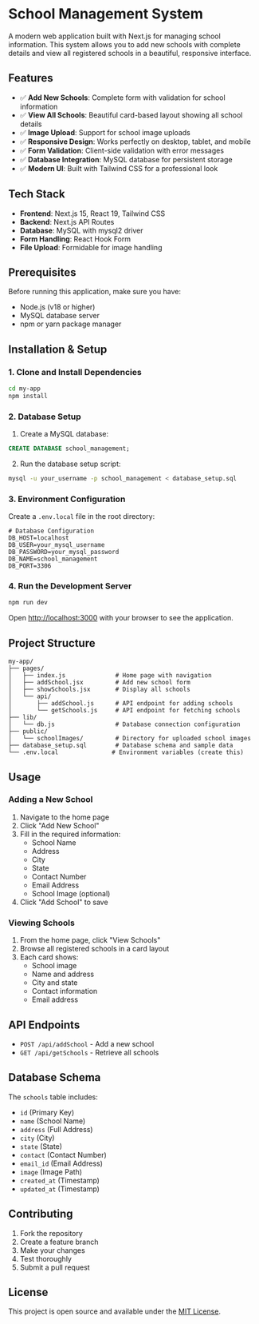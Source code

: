 # School Management System

A modern web application built with Next.js for managing school information. This system allows you to add new schools with complete details and view all registered schools in a beautiful, responsive interface.

## Features

- ✅ **Add New Schools**: Complete form with validation for school information
- ✅ **View All Schools**: Beautiful card-based layout showing all school details
- ✅ **Image Upload**: Support for school image uploads
- ✅ **Responsive Design**: Works perfectly on desktop, tablet, and mobile
- ✅ **Form Validation**: Client-side validation with error messages
- ✅ **Database Integration**: MySQL database for persistent storage
- ✅ **Modern UI**: Built with Tailwind CSS for a professional look

## Tech Stack

- **Frontend**: Next.js 15, React 19, Tailwind CSS
- **Backend**: Next.js API Routes
- **Database**: MySQL with mysql2 driver
- **Form Handling**: React Hook Form
- **File Upload**: Formidable for image handling

## Prerequisites

Before running this application, make sure you have:

- Node.js (v18 or higher)
- MySQL database server
- npm or yarn package manager

## Installation & Setup

### 1. Clone and Install Dependencies

```bash
cd my-app
npm install
```

### 2. Database Setup

1. Create a MySQL database:
```sql
CREATE DATABASE school_management;
```

2. Run the database setup script:
```bash
mysql -u your_username -p school_management < database_setup.sql
```

### 3. Environment Configuration

Create a `.env.local` file in the root directory:

```env
# Database Configuration
DB_HOST=localhost
DB_USER=your_mysql_username
DB_PASSWORD=your_mysql_password
DB_NAME=school_management
DB_PORT=3306
```

### 4. Run the Development Server

```bash
npm run dev
```

Open [http://localhost:3000](http://localhost:3000) with your browser to see the application.

## Project Structure

```
my-app/
├── pages/
│   ├── index.js              # Home page with navigation
│   ├── addSchool.jsx         # Add new school form
│   ├── showSchools.jsx       # Display all schools
│   └── api/
│       ├── addSchool.js      # API endpoint for adding schools
│       └── getSchools.js     # API endpoint for fetching schools
├── lib/
│   └── db.js                 # Database connection configuration
├── public/
│   └── schoolImages/         # Directory for uploaded school images
├── database_setup.sql        # Database schema and sample data
└── .env.local               # Environment variables (create this)
```

## Usage

### Adding a New School

1. Navigate to the home page
2. Click "Add New School"
3. Fill in the required information:
   - School Name
   - Address
   - City
   - State
   - Contact Number
   - Email Address
   - School Image (optional)
4. Click "Add School" to save

### Viewing Schools

1. From the home page, click "View Schools"
2. Browse all registered schools in a card layout
3. Each card shows:
   - School image
   - Name and address
   - City and state
   - Contact information
   - Email address

## API Endpoints

- `POST /api/addSchool` - Add a new school
- `GET /api/getSchools` - Retrieve all schools

## Database Schema

The `schools` table includes:
- `id` (Primary Key)
- `name` (School Name)
- `address` (Full Address)
- `city` (City)
- `state` (State)
- `contact` (Contact Number)
- `email_id` (Email Address)
- `image` (Image Path)
- `created_at` (Timestamp)
- `updated_at` (Timestamp)

## Contributing

1. Fork the repository
2. Create a feature branch
3. Make your changes
4. Test thoroughly
5. Submit a pull request

## License

This project is open source and available under the [MIT License](LICENSE).

